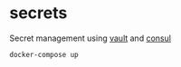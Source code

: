 # secrets

Secret management using [vault](https://www.vaultproject.io/) and [consul](https://www.consul.io/)

    docker-compose up
